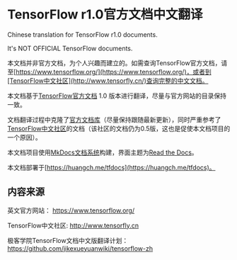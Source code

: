 # TensorFlow r1.0官方文档中文翻译
Chinese translation for TensorFlow r1.0 documents.

It's NOT OFFICIAL TensorFlow documents.

本文档并非官方文档，为个人兴趣而建立的。如需查询TensorFlow官方文档，请至[https://www.tensorflow.org/](https://www.tensorflow.org/)，或者到[TensorFlow中文社区](http://www.tensorfly.cn/)查询完整的中文文档。


本文档基于[TensorFlow官方文档](https://www.tensorflow.org/) 1.0 版本进行翻译，尽量与官方网站的目录保持一致。


文档翻译过程中克隆了[官方文档库](https://github.com/tensorflow/tensorflow/tree/master/tensorflow/g3doc)（尽量保持跟随最新更新），同时严重参考了[TensorFlow中文社区](http://www.tensorfly.cn/)的文档（该社区的文档仍为0.5版，这也是促使本文档项目的一个原因）。


本文档项目使用[MkDocs文档系统](http://mkdocs.org)构建，界面主题为[Read the Docs](https://readthedocs.org/)。


本文档部署于[https://huangch.me/tfdocs](https://huangch.me/tfdocs)。


## 内容来源

英文官方网站：
    https://www.tensorflow.org/

TensorFlow中文社区:
    http://www.tensorfly.cn

极客学院TensorFlow文档中文版翻译计划：
    https://github.com/jikexueyuanwiki/tensorflow-zh
